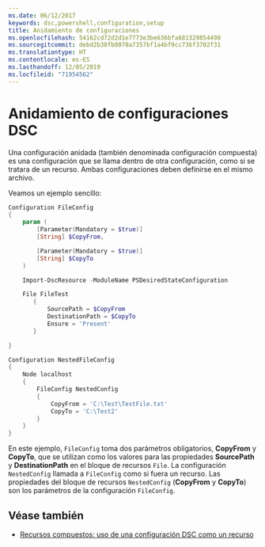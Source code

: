 ```yaml
---
ms.date: 06/12/2017
keywords: dsc,powershell,configuration,setup
title: Anidamiento de configuraciones
ms.openlocfilehash: 54162cd72d2d1e7773e3be636bfa681329854498
ms.sourcegitcommit: debd2b38fb8070a7357bf1a4bf9cc736f3702f31
ms.translationtype: HT
ms.contentlocale: es-ES
ms.lasthandoff: 12/05/2019
ms.locfileid: "71954562"
---
```

# <a name="nesting-dsc-configurations"></a>Anidamiento de configuraciones DSC

Una configuración anidada (también denominada configuración compuesta) es una configuración que se llama dentro de otra configuración, como si se tratara de un recurso.
Ambas configuraciones deben definirse en el mismo archivo.

Veamos un ejemplo sencillo:

```powershell
Configuration FileConfig
{
    param (
        [Parameter(Mandatory = $true)]
        [String] $CopyFrom,

        [Parameter(Mandatory = $true)]
        [String] $CopyTo
    )

    Import-DscResource -ModuleName PSDesiredStateConfiguration

    File FileTest
       {
           SourcePath = $CopyFrom
           DestinationPath = $CopyTo
           Ensure = 'Present'
       }

}

Configuration NestedFileConfig
{
    Node localhost
    {
        FileConfig NestedConfig
        {
            CopyFrom = 'C:\Test\TestFile.txt'
            CopyTo = 'C:\Test2'
        }
    }
}
```

En este ejemplo, `FileConfig` toma dos parámetros obligatorios, **CopyFrom** y **CopyTo**, que se utilizan como los valores para las propiedades **SourcePath** y **DestinationPath** en el bloque de recursos `File`.
La configuración `NestedConfig` llamada a `FileConfig` como si fuera un recurso.
Las propiedades del bloque de recursos `NestedConfig` (**CopyFrom** y **CopyTo**) son los parámetros de la configuración `FileConfig`.

## <a name="see-also"></a>Véase también

- [Recursos compuestos: uso de una configuración DSC como un recurso](../resources/authoringResourceComposite.md)